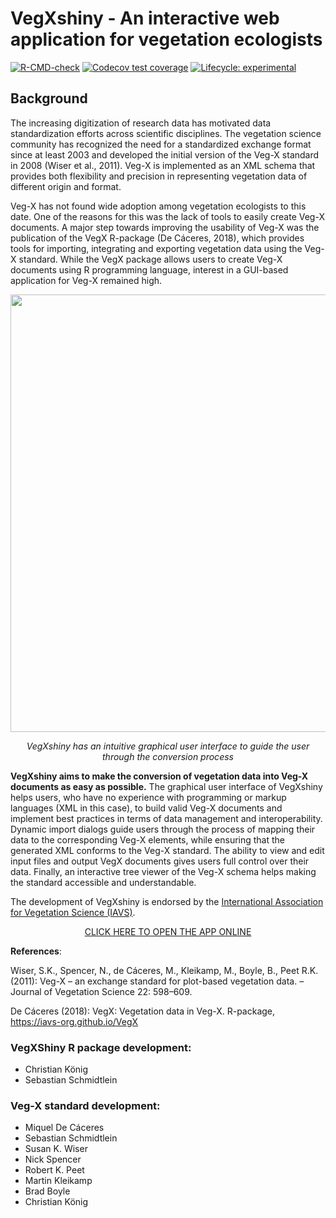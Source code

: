 
<!-- README.md is generated from README.Rmd. Please edit that file -->

# VegXshiny - An interactive web application for vegetation ecologists

<!-- badges: start -->

[![R-CMD-check](https://github.com/ChrKoenig/VegXshiny/workflows/R-CMD-check/badge.svg)](https://github.com/ChrKoenig/VegXshiny/actions)
[![Codecov test
coverage](https://codecov.io/gh/ChrKoenig/VegXshiny/branch/master/graph/badge.svg)](https://app.codecov.io/gh/ChrKoenig/VegXshiny?branch=master)
[![Lifecycle:
experimental](https://img.shields.io/badge/lifecycle-experimental-orange.svg)](https://lifecycle.r-lib.org/articles/stages.html#experimental)
<!-- badges: end -->

## Background

The increasing digitization of research data has motivated data
standardization efforts across scientific disciplines. The vegetation
science community has recognized the need for a standardized exchange
format since at least 2003 and developed the initial version of the
Veg-X standard in 2008 (Wiser et al., 2011). Veg-X is implemented as an
XML schema that provides both flexibility and precision in representing
vegetation data of different origin and format.

Veg-X has not found wide adoption among vegetation ecologists to this
date. One of the reasons for this was the lack of tools to easily create
Veg-X documents. A major step towards improving the usability of Veg-X
was the publication of the VegX R-package (De Cáceres, 2018), which
provides tools for importing, integrating and exporting vegetation data
using the Veg-X standard. While the VegX package allows users to create
Veg-X documents using R programming language, interest in a GUI-based
application for Veg-X remained high.

<center>

<img src="inst/app/www/images/vegxshiny_UI.png" width="700" />

*VegXshiny has an intuitive graphical user interface to guide the user
through the conversion process*
</center>

**VegXshiny aims to make the conversion of vegetation data into Veg-X
documents as easy as possible.** The graphical user interface of
VegXshiny helps users, who have no experience with programming or markup
languages (XML in this case), to build valid Veg-X documents and
implement best practices in terms of data management and
interoperability. Dynamic import dialogs guide users through the process
of mapping their data to the corresponding Veg-X elements, while
ensuring that the generated XML conforms to the Veg-X standard. The
ability to view and edit input files and output VegX documents gives
users full control over their data. Finally, an interactive tree viewer
of the Veg-X schema helps making the standard accessible and
understandable.

The development of VegXshiny is endorsed by the [International
Association for Vegetation Science (IAVS)](http://iavs.org/).

<div style="text-align:center">

<a href="http://37.120.167.83" target="_blank"> CLICK HERE TO OPEN THE
APP ONLINE </a>

</div>

**References**:

Wiser, S.K., Spencer, N., de Cáceres, M., Kleikamp, M., Boyle, B., Peet
R.K. (2011): Veg-X – an exchange standard for plot-based vegetation
data. – Journal of Vegetation Science 22: 598–609.

De Cáceres (2018): VegX: Vegetation data in Veg-X. R-package,
<https://iavs-org.github.io/VegX>

### VegXShiny R package development:

- Christian König
- Sebastian Schmidtlein

### Veg-X standard development:

- Miquel De Cáceres
- Sebastian Schmidtlein
- Susan K. Wiser
- Nick Spencer
- Robert K. Peet
- Martin Kleikamp
- Brad Boyle
- Christian König
